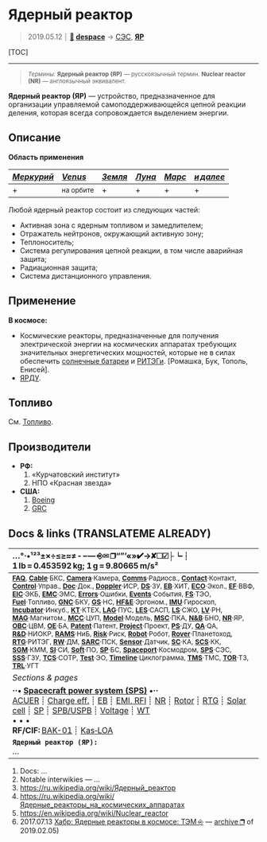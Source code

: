# Ядерный реактор
> 2019.05.12 ┊ **[🚀](../index/index.md) [despace](index.md)** → [СЭС](sps.md), **[ЯР](nr.md)**

[TOC]

---

> <small>*Термины:* **Ядерный реактор (ЯР)** — русскоязычный термин. **Nuclear reactor (NR)** — англоязычный эквивалент.</small>

**Ядерный реактор (ЯР)** — устройство, предназначенное для организации управляемой самоподдерживающейся цепной реакции деления, которая всегда сопровождается выделением энергии.



## Описание
**Область применения**

|*[Меркурий](mercury.md)*|*[Venus](venus.md)*|*[Земля](earth.md)*|*[Луна](moon.md)*|*[Марс](mars.md)*|*[и далее](index.md)*|
|:--|:--|:--|:--|:--|:--|
|   +  |  <small>на орбите</small>  |  +  |  +  |  +  |  +  |

Любой ядерный реактор состоит из следующих частей:

   - Активная зона с ядерным топливом и замедлителем;
   - Отражатель нейтронов, окружающий активную зону;
   - Теплоноситель;
   - Система регулирования цепной реакции, в том числе аварийная защита;
   - Радиационная защита;
   - Система дистанционного управления.



## Применение
**В космосе:**

   - Космические реакторы, предназначенные для получения электрической энергии на космических аппаратах требующих значительных энергетических мощностей, которые не в силах обеспечить [солнечные батареи](sp.md) и [РИТЭГи](rtg.md). [Ромашка, Бук, Тополь, Енисей].
   - [ЯРДУ](ntr.md).



## Топливо
См. [Топливо](fuel.md).



## Производители
   - **РФ:**
      1. «Курчатовский институт»
      1. НПО «Красная звезда»
   - **США:**
      1. [Boeing](zz_boeing.md)
      1. [GRC](zz_grc.md)



<p style="page-break-after:always"> </p>

## Docs & links (TRANSLATEME ALREADY)
|…°·•¹²³±×÷≤≥≈≠ ‑ −— ⎆✉ ❐“”’«»✔→✘☐☑├┕┆ 1 lb = 0.453592 kg; 1 g = 9.80665 m/s²|
|:--|
|<small>**[FAQ](faq.md)**, **[Cable](cable.md)**·БКС, **[Camera](camera.md)**·Камера, **[Comms](comms.md)**·Радиосв., **[Contact](contact.md)**·Контакт, **[Control](control.md)**·Управ., **[Doc](doc.md)**·Док., **[Doppler](doppler.md)**·ИСР, **[DS](ds.md)**·ЗУ, **[EB](eb.md)**·ХИТ, **[ECO](ecology.md)**·Экол., **[EF](ef.md)**·ВВФ, **[ElC](elc.md)**·ЭКБ, **[EMC](emc.md)**·ЭМС, **[Errors](error.md)**·Ошибки, **[Events](event.md)**·События, **[FS](fs.md)**·ТЭО, **[Fuel](fuel.md)**·Топливо, **[GNC](gnc.md)**·БКУ, **[GS](scs.md)**·НС, **[HF&E](hfe.md)**·Эргоном., **[IMU](imu.md)**·Гироскоп, **[Incubator](incubator.md)**·Инкуб., **[KT](kt.md)**·КТЕХ, **[LAG](lag.md)**·ПУC, **[LES](les.md)**·САСП, **[LS](ls.md)**·СЖО, **[LV](lv.md)**·РН, **[MAG](mag.md)**·Магнитом., **[MCC](mcc.md)**·ЦУП, **[Model](model.md)**·Модель, **[MSC](sc.md)**·ПКА, **[N&B](nnb.md)**·БНО, **[NR](nr.md)**·ЯР, **[OBC](obc.md)**·ЦВМ, **[OE](oe.md)**·БА, **[Patent](патент.md)**·Патент, **[Project](project.md)**·Проект, **[PS](ps.md)**·ДУ, **[QA](quality.md)**·QA, **[R&D](rnd.md)**·НИОКР, **[RAMS](rams.md)**·НиБ, **[Risk](risk.md)**·Риск, **[Robot](robotics.md)**·Робот, **[Rover](rover.md)**·Планетоход, **[RTG](rtg.md)**·РИТЭГ, **[RW](rw.md)**·ДМ, **[SARC](sarc.md)**·ПСК, **[Sensor](sensor.md)**·Датчик, **[SC](sc.md)**·КА, **[SCS](scs.md)**·КК, **[SGM](sgm.md)**·КММ, **[SI](si.md)**·СИ, **[Soft](soft.md)**·ПО, **[SP](sp.md)**·БС, **[Spaceport](spaceport.md)**·Космодром, **[SPS](sps.md)**·СЭС, **[SSS](sss.md)**·ГЗУ, **[TCS](tcs.md)**·СОТР, **[Test](test.md)**·ЭО, **[Timeline](timeline.md)**·Циклограмма, **[TMS](tms.md)**·ТМС, **[TOR](tor.md)**·ТЗ, **[TRL](trl.md)**·УГТ</small>|
|*Sections & pages*|
|**··• [Spacecraft power system (SPS)](sps.md) •··**<br> [ACUER](acuer.md) ┊ [Charge eff.](charge_eff.md) ┊ [EB](eb.md) ┊ [EMI, RFI](emi.md) ┊ [NR](nr.md) ┊ [Rotor](rotor.md) ┊ [RTG](rtg.md) ┊ [Solar cell](solar_cell.md) ┊ [SP](sp.md) ┊ [SPB/USPB](suspb.md) ┊ [Voltage](voltage.md) ┊ [WT](wt.md)<br>• • •<br> **RF/CIF:** [BAK-01](bak_01.md) ┊ [Kas‑LOA](kas_loa.md)|
|**`Ядерный реактор (ЯР):`**<br> … |

   1. Docs: …
   1. Notable interwikies — …
   1. <https://ru.wikipedia.org/wiki/Ядерный_реактор>
   1. <https://ru.wikipedia.org/wiki/Ядерные_реакторы_на_космических_аппаратах>
   1. <https://en.wikipedia.org/wiki/Nuclear_reactor>
   1. 2017.07.13 [Хабр: Ядерные реакторы в космосе: ТЭМ ⎆](https://habr.com/ru/post/381701/) — [archive ❐](f/archive/20150713_1.pdf) of 2019.02.05)

